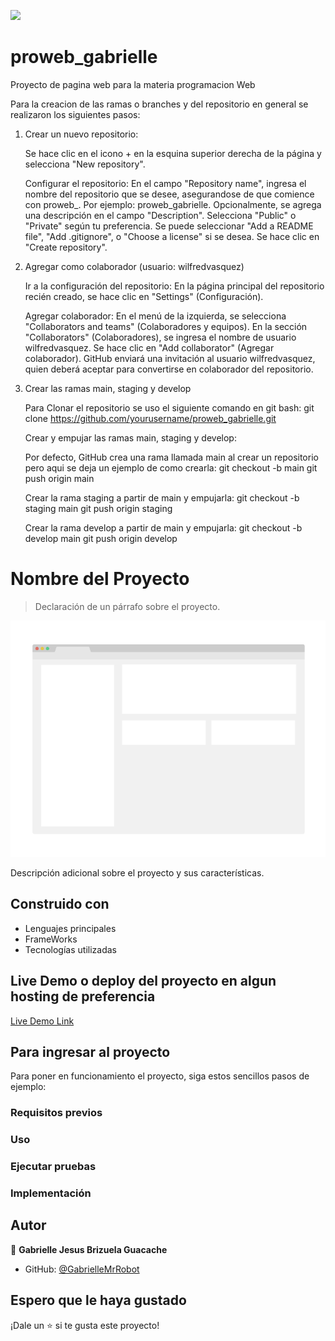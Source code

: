![](https://img.shields.io/badge/UMC-blue)

# proweb_gabrielle
Proyecto de pagina web para la materia programacion Web

Para la creacion de las ramas o branches y del repositorio en general se realizaron los siguientes pasos:

1. Crear un nuevo repositorio:

    Se hace clic en el icono + en la esquina superior derecha de la página y selecciona "New repository".

    Configurar el repositorio:
        En el campo "Repository name", ingresa el nombre del repositorio que se desee, asegurandose de que comience con proweb_. Por ejemplo: proweb_gabrielle.
        Opcionalmente, se agrega una descripción en el campo "Description".
        Selecciona "Public" o "Private" según tu preferencia.
        Se puede seleccionar "Add a README file", "Add .gitignore", o "Choose a license" si se desea.
        Se hace clic en "Create repository".

2. Agregar como colaborador (usuario: wilfredvasquez)

    Ir a la configuración del repositorio:
        En la página principal del repositorio recién creado, se hace clic en "Settings" (Configuración).

    Agregar colaborador:
        En el menú de la izquierda, se selecciona "Collaborators and teams" (Colaboradores y equipos).
        En la sección "Collaborators" (Colaboradores), se ingresa el nombre de usuario wilfredvasquez.
        Se hace clic en "Add collaborator" (Agregar colaborador).
        GitHub enviará una invitación al usuario wilfredvasquez, quien deberá aceptar para convertirse en colaborador del repositorio.

3. Crear las ramas main, staging y develop

   Para Clonar el repositorio se uso el siguiente comando en git bash:
   git clone https://github.com/yourusername/proweb_gabrielle.git

   Crear y empujar las ramas main, staging y develop:

   Por defecto, GitHub crea una rama llamada main al crear un repositorio pero aqui se deja un ejemplo de como crearla:
   git checkout -b main
   git push origin main

   Crear la rama staging a partir de main y empujarla:
   git checkout -b staging main
   git push origin staging

   Crear la rama develop a partir de main y empujarla:
   git checkout -b develop main
   git push origin develop

# Nombre del Proyecto

> Declaración de un párrafo sobre el proyecto.

![screenshot](./app_screenshot.png)

Descripción adicional sobre el proyecto y sus características.

## Construido con

- Lenguajes principales
- FrameWorks
- Tecnologías utilizadas

## Live Demo o deploy del proyecto en algun hosting de preferencia

[Live Demo Link](https://livedemo.com)


## Para ingresar al proyecto
Para poner en funcionamiento el proyecto, siga estos sencillos pasos de ejemplo:

### Requisitos previos

### Uso

### Ejecutar pruebas

### Implementación


## Autor

👤 **Gabrielle Jesus Brizuela Guacache**

- GitHub: [@GabrielleMrRobot](https://github.com/GabrielleMrRobot)


## Espero que le haya gustado

¡Dale un ⭐️ si te gusta este proyecto!
